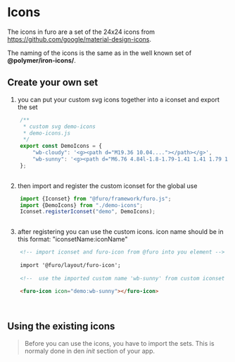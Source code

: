 # Icons

The icons in furo are  a set of the 24x24 icons from https://github.com/google/material-design-icons.

The naming of the icons is the same as in the well known set of **@polymer/iron-icons/**. 

<icons-demo></icons-demo>



## Create your own set

1. you can put your custom svg icons together into a iconset and export the set

```js
    /**
     * custom svg demo-icons 
     * demo-icons.js
     */
    export const DemoIcons = {
        "wb-cloudy": '<g><path d="M19.36 10.04...."></path></g>',
        "wb-sunny": '<g><path d="M6.76 4.84l-1.8-1.79-1.41 1.41 1.79 1.79 ...."></path></g>'
    };
    
```

2. then import and register the custom iconset for the global use

```js
    import {Iconset} from "@furo/framework/furo.js";
    import {DemoIcons} from "./demo-icons";
    Iconset.registerIconset("demo", DemoIcons);
    
```

3. after registering you can use the custom icons. 
icon name should be in this format: "iconsetName:iconName"

```html
    <!-- import iconset and furo-icon from @furo into you element -->
    
    import '@furo/layout/furo-icon';
    
    <!--  use the imported custom name 'wb-sunny' from custom iconset 'demo' -->
    
    <furo-icon icon="demo:wb-sunny"></furo-icon>
    
    
```


## Using the existing icons
    
> Before you can use the icons, you have to import the sets. This is normaly done in den *init* section of your app.
     
<demo-furo-icon-list></demo-furo-icon-list>
